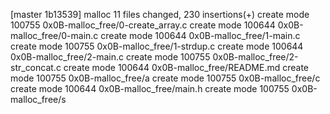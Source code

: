 [master 1b13539] malloc
 11 files changed, 230 insertions(+)
 create mode 100755 0x0B-malloc_free/0-create_array.c
 create mode 100644 0x0B-malloc_free/0-main.c
 create mode 100644 0x0B-malloc_free/1-main.c
 create mode 100755 0x0B-malloc_free/1-strdup.c
 create mode 100644 0x0B-malloc_free/2-main.c
 create mode 100755 0x0B-malloc_free/2-str_concat.c
 create mode 100644 0x0B-malloc_free/README.md
 create mode 100755 0x0B-malloc_free/a
 create mode 100755 0x0B-malloc_free/c
 create mode 100644 0x0B-malloc_free/main.h
 create mode 100755 0x0B-malloc_free/s
